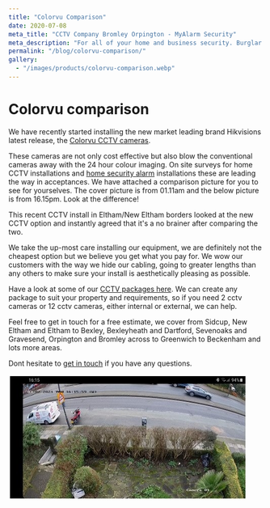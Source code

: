 ```yaml
---
title: "Colorvu Comparison"
date: 2020-07-08
meta_title: "CCTV Company Bromley Orpington - MyAlarm Security"
meta_description: "For all of your home and business security. Burglar Alarm Servicing, Burglar Alarm Installation, Alarm Battery and CCTV. Call 020 8302 4065 or email us."
permalink: "/blog/colorvu-comparison/"
gallery:
  - "/images/products/colorvu-comparison.webp"
---
```


# Colorvu comparison

We have recently started installing the new market leading brand Hikvisions latest release, the [Colorvu CCTV cameras](/products/cctv-package-2-1199-24hr-colour-cctv/).

These cameras are not only cost effective but also blow the conventional cameras away with the 24 hour colour imaging. On site surveys for home CCTV installations and [home security alarm](/categories/burglar-alarms/) installations these are leading the way in acceptances. We have attached a comparison picture for you to see for yourselves. The cover picture is from 01.11am and the below picture is from 16.15pm. Look at the difference!

This recent CCTV install in Eltham/New Eltham borders looked at the new CCTV option and instantly agreed that it\'s a no brainer after comparing the two.

We take the up-most care installing our equipment, we are definitely not the cheapest option but we believe you get what you pay for. We wow our customers with the way we hide our cabling, going to greater lengths than any others to make sure your install is aesthetically pleasing as possible.

Have a look at some of our [CCTV packages here](/categories/cctv/). We can create any package to suit your property and requirements, so if you need 2 cctv cameras or 12 cctv cameras, either internal or external, we can help.

Feel free to get in touch for a free estimate, we cover from Sidcup, New Eltham and Eltham to Bexley, Bexleyheath and Dartford, Sevenoaks and Gravesend, Orpington and Bromley across to Greenwich to Beckenham and lots more areas.

Dont hesitate to [get in touch](/contact/) if you have any questions.

![Colorvu Comparison](/images/news/news-colorvu-comparison-elh2qpjgzyjzltl8bghh.jpg)